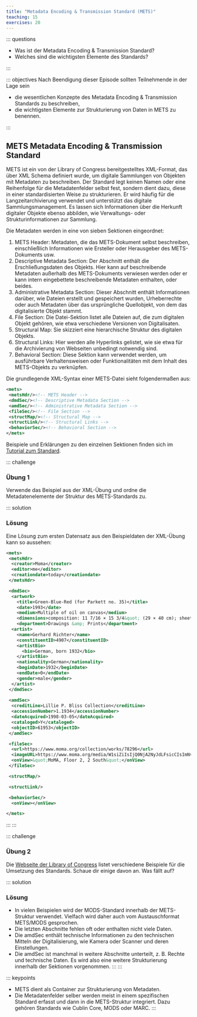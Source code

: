```yaml
---
title: "Metadata Encoding & Transmission Standard (METS)"
teaching: 15
exercises: 20
---
```

::: questions 

- Was ist der Metadata Encoding & Transmission Standard?
- Welches sind die wichtigsten Elemente des Standards? 

:::

::: objectives
Nach Beendigung dieser Episode sollten Teilnehmende in der Lage sein  

- die wesentlichen Konzepte des Metadata Encoding & Transmission Standards zu beschreiben,  
- die wichtigsten Elemente zur Strukturierung von Daten in METS zu benennen.  
   
:::

## METS Metadata Encoding & Transmission Standard

METS ist ein von der Library of Congress bereitgestelltes XML-Format, das über XML Schema definiert wurde, um digitale Sammlungen von Objekten mit Metadaten zu beschreiben. Der Standard legt keinen Namen oder eine Reihenfolge für die Metadatenfelder selbst fest, sondern dient dazu, diese in einer standardisierten Weise zu strukturieren. Er wird häufig für die Langzeitarchivierung verwendet und unterstützt das digitale Sammlungsmanagement. Es lassen sich Informationen über die Herkunft digitaler Objekte ebenso abbilden, wie Verwaltungs- oder Strukturinformationen zur Sammlung.    


Die Metadaten werden in eine von sieben Sektionen eingeordnet:   

1. METS Header: Metadaten, die das METS-Dokument selbst beschreiben, einschließlich Informationen wie Ersteller oder Herausgeber des METS-Dokuments usw.
2. Descriptive Metadata Section: Der Abschnitt enthält die Erschließungsdaten des Objekts. Hier kann auf beschreibende Metadaten außerhalb des METS-Dokuments verwiesen werden oder er kann intern eingebettete beschreibende Metadaten enthalten, oder beides. 
3. Administrative Metadata Section: Dieser Abschnitt enthält Informationen darüber, wie Dateien erstellt und gespeichert wurden, Urheberrechte oder auch Metadaten über das ursprüngliche Quellobjekt, von dem das digitalisierte Objekt stammt. 
4. File Section: Die Datei-Sektion listet alle Dateien auf, die zum digitalen Objekt gehören, wie etwa verschiedene Versionen von Digitalisaten. 
5. Structural Map: Sie skizziert eine hierarchische Struktur des digitalen Objekts.
6. Structural Links: Hier werden alle Hyperlinks gelistet, wie sie etwa für die Archivierung von Webseiten unbedingt notwendig sind. 
7. Behavioral Section: Diese Sektion kann verwendet werden, um ausführbare Verhaltensweisen oder Funktionalitäten mit dem Inhalt des METS-Objekts zu verknüpfen.


Die grundlegende XML-Syntax einer METS-Datei sieht folgendermaßen aus:   

```XML
<mets>
 <metsHdr/><!-- METS Header -->
 <dmdSec/><!-- Descriptive Metadata Section -->
 <amdSec/><!-- Administrative Metadata Section -->
 <fileSec/><!-- File Section -->
 <structMap/><!-- Structural Map -->
 <structLink/><!-- Structural Links -->
 <behaviorSec/><!-- Behavioral Section -->
</mets>
```   

Beispiele und Erklärungen zu den einzelnen Sektionen finden sich im [Tutorial zum Standard](https://www.loc.gov/standards/mets/METSOverview.v2.html).    

::: challenge

### Übung 1

Verwende das Beispiel aus der XML-Übung und ordne die Metadatenelemente der Struktur des METS-Standards zu.

::: solution 

### Lösung

Eine Lösung zum ersten Datensatz aus den Beispieldaten der XML-Übung kann so aussehen:    
```XML
<mets>
 <metsHdr>
  <creator>Moma</creator>
  <editor>me</editor>
  <creationdate>today</creationdate>
 </metsHdr>

 <dmdSec>
  <artwork>
    <title>Green-Blue-Red (for Parkett no. 35)</title>
    <date>1993</date>
    <medium>Multiple of oil on canvas</medium>
    <dimensions>composition: 11 7/16 × 15 3/4&quot; (29 × 40 cm); sheet: 11 3/4 × 15 3/4&quot; (29.9 × 40 cm)</dimensions>
    <department>Drawings &amp; Prints</department>
  <artist>
    <name>Gerhard Richter</name>
    <constituentID>4907</constituentID>
    <artistBio>
      <bio>German, born 1932</bio>
    </artistBio>
    <nationality>German</nationality>
    <beginDate>1932</beginDate>
    <endDate>0</endDate>
    <gender>male</gender>
  </artist>
 </dmdSec>   
    
 <amdSec>
  <creditLine>Lillie P. Bliss Collection</creditLine>
  <accessionNumber>1.1934</accessionNumber>
  <dateAcquired>1998-03-05</dateAcquired>
  <cataloged>Y</cataloged>
  <objectID>61953</objectID>
 </amdSec>

 <fileSec>
  <url>https://www.moma.org/collection/works/78296</url>
  <imageURL>https://www.moma.org/media/W1siZiIsIjQ0NjA2NyJdLFsicCIsImNvbnZlcnQiLCItcmVzaXplIDEwMjR4MTAyNFx1MDAzZSJdXQ.jpg?sha=c6bd692fa0fe0685</imageURL>
  <onView>&quot;MoMA, Floor 2, 2 South&quot;</onView>
 </fileSec>

 <structMap/>

 <structLink/>

 <behaviorSec/>
  <onView></onView>

</mets>
```
:::
:::  

::: challenge

### Übung 2

Die [Webseite der Library of Congress](https://www.loc.gov/standards/mets/mets-examples.html) listet verschiedene Beispiele für die Umsetzung des Standards. Schaue dir einige davon an. Was fällt auf?  

::: solution

### Lösung

- In vielen Beispielen wird der MODS-Standard innerhalb der METS-Struktur verwendet. Vielfach wird daher auch vom Austauschformat METS/MODS gesprochen. 
- Die letzten Abschnitte fehlen oft oder enthalten nicht viele Daten.
- Die amdSec enthält technische Informationen zu den technischen Mitteln der Digitalisierung, wie Kamera oder Scanner und deren Einstellungen.
- Die amdSec ist manchmal in weitere Abschnitte unterteilt, z. B. Rechte und technische Daten. Es wird also eine weitere Strukturierung innerhalb der Sektionen vorgenommen. 
:::
:::

::: keypoints
- METS dient als Container zur Strukturierung von Metadaten.  
- Die Metadatenfelder selber werden meist in einem spezifischen Standard erfasst und dann in die METS-Struktur integriert. Dazu gehören Standards wie Cublin Core, MODS oder MARC.
:::

